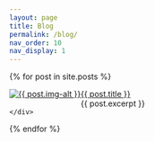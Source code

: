 ```yaml
---
layout: page
title: Blog
permalink: /blog/
nav_order: 10
nav_display: 1
---
```


<div class="posts">

{% for post in site.posts %}
    <div class="post">
        <div class="post-img" style="float:left; max-width: 150px;">
            <a href="{{ post.url }}"><img src="{{ post.img }}" alt="{{ post.img-alt }}"/></a>
        </div>
        <div class="post-text" style="float:left">
            <div class="post-text-title"><a href="{{ post.url }}">{{ post.title }}</a></div>
            <div class="post-text-abstract">{{ post.excerpt }}</div>
        </div>
        <div style="clear: both"/>        
    
    </div>

{% endfor %}

</div>
